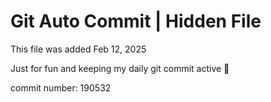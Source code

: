 # Git Auto Commit | Hidden File

This file was added Feb 12, 2025

Just for fun and keeping my daily git commit active 🤪

commit number: 190532
